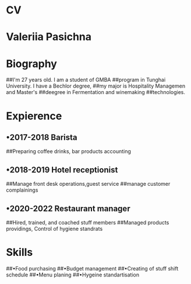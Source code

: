 # CV
# Valeriia Pasichna 

# Biography

##I'm 27 years old. I am a student of GMBA
##program in Tunghai University. I have a Bechlor degree, 
##my major is Hospitality Managemen and Master's 
##deegree in Fermentation and winemaking 
##technologies. 

# Expierence 

## •2017-2018 Barista 
##Preparing coffee drinks, bar products accounting
## •2018-2019 Hotel receptionist
##Manage front desk operations,guest service
##manage customer complainings
## •2020-2022 Restaurant manager
##Hired, trained, and coached stuff members
##Managed products providings, Control of hygiene standrats 

# Skills

##•Food purchasing 
##•Budget management 
##•Creating of stuff shift schedule
##•Menu planing 
##•Hygeine standartisation 
